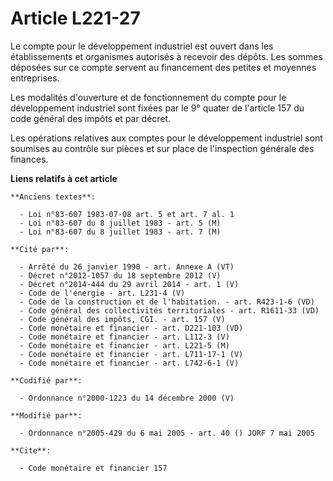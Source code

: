 # Article L221-27

Le compte pour le développement industriel est ouvert dans les établissements et organismes autorisés à recevoir des dépôts.
Les sommes déposées sur ce compte servent au financement des petites et moyennes entreprises.

Les modalités d'ouverture et de fonctionnement du compte pour le développement industriel sont fixées par le 9° quater de
l'article 157 du code général des impôts et par décret.

Les opérations relatives aux comptes pour le développement industriel sont soumises au contrôle sur pièces et sur place de
l'inspection générale des finances.

**Liens relatifs à cet article**

	**Anciens textes**:

	  - Loi n°83-607 1983-07-08 art. 5 et art. 7 al. 1
	  - Loi n°83-607 du 8 juillet 1983 - art. 5 (M)
	  - Loi n°83-607 du 8 juillet 1983 - art. 7 (M)

	**Cité par**:

	  - Arrêté du 26 janvier 1990 - art. Annexe A (VT)
	  - Décret n°2012-1057 du 18 septembre 2012 (V)
	  - Décret n°2014-444 du 29 avril 2014 - art. 1 (V)
	  - Code de l'énergie - art. L231-4 (V)
	  - Code de la construction et de l'habitation. - art. R423-1-6 (VD)
	  - Code général des collectivités territoriales - art. R1611-33 (VD)
	  - Code général des impôts, CGI. - art. 157 (V)
	  - Code monétaire et financier - art. D221-103 (VD)
	  - Code monétaire et financier - art. L112-3 (V)
	  - Code monétaire et financier - art. L221-5 (M)
	  - Code monétaire et financier - art. L711-17-1 (V)
	  - Code monétaire et financier - art. L742-6-1 (V)

	**Codifié par**:

	  - Ordonnance n°2000-1223 du 14 décembre 2000 (V)

	**Modifié par**:

	  - Ordonnance n°2005-429 du 6 mai 2005 - art. 40 () JORF 7 mai 2005

	**Cite**:

	  - Code monétaire et financier 157
